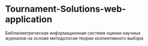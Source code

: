 # Tournament-Solutions-web-application

Библиометрическая информационная система оценки научных журналов на основе методологии теории коллективного выбора
